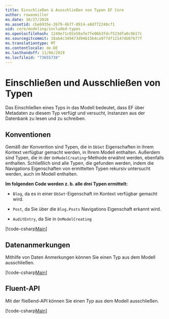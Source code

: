 ```yaml
---
title: Einschließen & Ausschließen von Typen EF Core
author: rowanmiller
ms.date: 10/27/2016
ms.assetid: cbe6935e-2679-4b77-8914-a8d772240cf1
uid: core/modeling/included-types
ms.openlocfilehash: 1249e71c02e58afe7fe06b3fdcf523dfa0c9b17c
ms.sourcegitcommit: 18ab4c349473d94b15b4ca977df12147db07b77f
ms.translationtype: MT
ms.contentlocale: de-DE
ms.lasthandoff: 11/06/2019
ms.locfileid: "73655738"
---
```

# <a name="including--excluding-types"></a>Einschließen und Ausschließen von Typen

Das Einschließen eines Typs in das Modell bedeutet, dass EF über Metadaten zu diesem Typ verfügt und versucht, Instanzen aus der Datenbank zu lesen und zu schreiben.

## <a name="conventions"></a>Konventionen

Gemäß der Konvention sind Typen, die in `DbSet` Eigenschaften in ihrem Kontext verfügbar gemacht werden, in Ihrem Modell enthalten. Außerdem sind Typen, die in der `OnModelCreating`-Methode erwähnt werden, ebenfalls enthalten. Schließlich sind alle Typen, die gefunden werden, indem die Navigations Eigenschaften von ermittelten Typen rekursiv untersucht werden, auch im Modell enthalten.

**Im folgenden Code werden z. b. alle drei Typen ermittelt:**

* `Blog`, da es in einer `DbSet`-Eigenschaft im Kontext verfügbar gemacht wird.

* `Post`, da Sie über die `Blog.Posts` Navigations Eigenschaft erkannt wird.

* `AuditEntry`, da Sie in `OnModelCreating`

[!code-csharp[Main](../../../samples/core/Modeling/Conventions/IncludedTypes.cs?name=IncludedTypes&highlight=3,7,16)]

## <a name="data-annotations"></a>Datenanmerkungen

Mithilfe von Daten Anmerkungen können Sie einen Typ aus dem Modell ausschließen.

[!code-csharp[Main](../../../samples/core/Modeling/DataAnnotations/IgnoreType.cs?highlight=20)]

## <a name="fluent-api"></a>Fluent-API

Mit der fließend-API können Sie einen Typ aus dem Modell ausschließen.

[!code-csharp[Main](../../../samples/core/Modeling/FluentAPI/IgnoreType.cs?highlight=12)]
